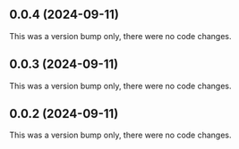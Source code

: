 ## 0.0.4 (2024-09-11)

This was a version bump only, there were no code changes.

## 0.0.3 (2024-09-11)

This was a version bump only, there were no code changes.

## 0.0.2 (2024-09-11)

This was a version bump only, there were no code changes.